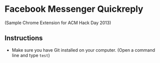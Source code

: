 Facebook Messenger Quickreply
================================
(Sample Chrome Extension for ACM Hack Day 2013)

Instructions
-------------------
* Make sure you have Git installed on your computer. (Open a command line and type `test`)